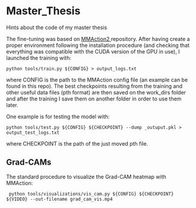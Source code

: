 # Master_Thesis
Hints about the code of my master thesis

The fine-tuning was based on [MMAction2 ]([http://openmmlab.com/](https://github.com/open-mmlab/mmaction2)) repository. 
After having create a proper environment following the installation procedure (and checking that everything was compatible with the CUDA version of the GPU in use), I launched the training with: 
```console
python tools/train.py ${CONFIG} > output_logs.txt
```
where CONFIG is the path to the MMAction config file (an example can be found in this repo).
The best checkpoints resulting from the training and other useful data files (pth format) are then saved on the work_dirs folder and after the training I save them on another folder in order to use them later.

One example is for testing the model with:
```console
python tools/test.py ${CONFIG} ${CHECKPOINT} --dump _outuput.pkl > output_test_logs.txt
```
where CHECKPOINT is the path of the just moved pth file.

## Grad-CAMs


The standard procedure to visualize the Grad-CAM heatmap with MMAction:
```console
 python tools/visualizations/vis_cam.py ${CONFIG} ${CHECKPOINT} ${VIDEO} --out-filename grad_cam_vis.mp4
```




